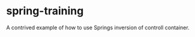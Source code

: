 spring-training
===============

A contrived example of how to use Springs inversion of controll container.
